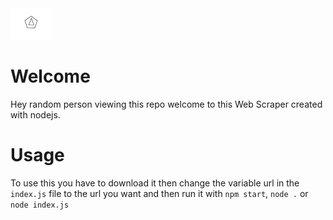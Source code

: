 <div class="text-align:center;">
<img src="web-scraper-logo.svg" height="50">
</div>

# Welcome
Hey random person viewing this repo welcome to this Web Scraper created with nodejs.

# Usage
To use this you have to download it then change the variable url in the ```index.js``` file to the url you want and then run it with ```npm start```, ```node .``` or ```node index.js```

